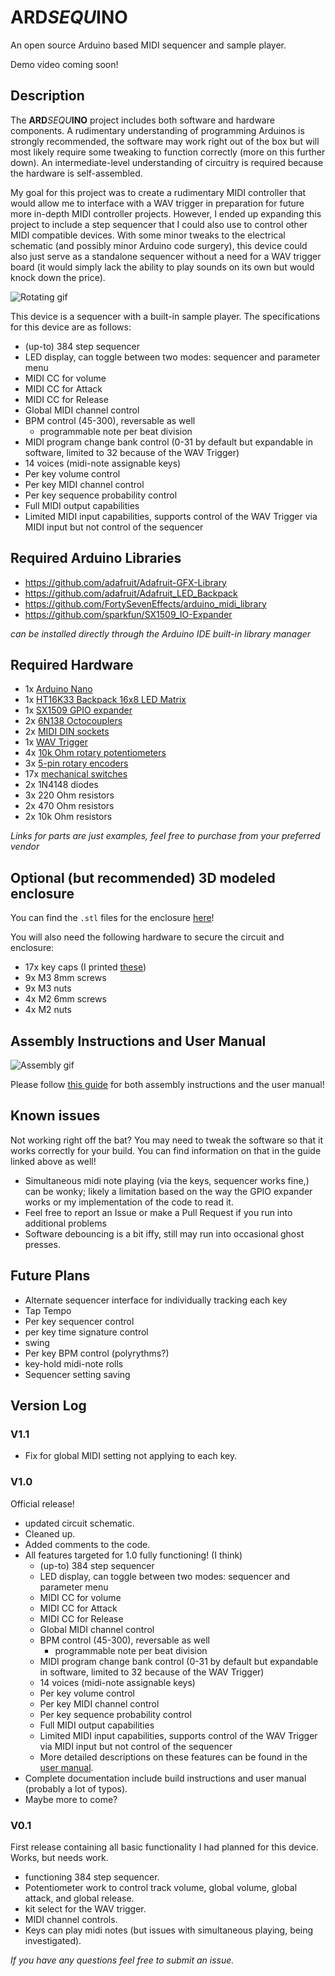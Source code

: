 # ARD*SEQU*INO

An open source Arduino based MIDI sequencer and sample player.

Demo video coming soon!

## Description

The **ARD***SEQU***INO** project includes both software and hardware components. A rudimentary understanding of programming Arduinos is strongly recommended, the software may work right out of the box but will most likely require some tweaking to function correctly (more on this further down). An intermediate-level understanding of circuitry is required because the hardware is self-assembled.

My goal for this project was to create a rudimentary MIDI controller that would allow me to interface with a WAV trigger in preparation for future more in-depth MIDI controller projects. However, I ended up expanding this project to include a step sequencer that I could also use to control other MIDI compatible devices. With some minor tweaks to the electrical schematic (and possibly minor Arduino code surgery), this device could also just serve as a standalone sequencer without a need for a WAV trigger board (it would simply lack the ability to play sounds on its own but would knock down the price).

![Rotating gif](assets/Gifs/rotate_flat.gif)

This device is a sequencer with a built-in sample player. The specifications for this device are as follows:
- (up-to) 384 step sequencer
- LED display, can toggle between two modes: sequencer and parameter menu
- MIDI CC for volume
- MIDI CC for Attack
- MIDI CC for Release
- Global MIDI channel control
- BPM control (45-300), reversable as well
  - programmable note per beat division
- MIDI program change bank control (0-31 by default but expandable in software, limited to 32 because of the WAV Trigger)
- 14 voices (midi-note assignable keys)
- Per key volume control
- Per key MIDI channel control
- Per key sequence probability control
- Full MIDI output capabilities
- Limited MIDI input capabilities, supports control of the WAV Trigger via MIDI input but not control of the sequencer

## Required Arduino Libraries

- https://github.com/adafruit/Adafruit-GFX-Library
- https://github.com/adafruit/Adafruit_LED_Backpack
- https://github.com/FortySevenEffects/arduino_midi_library
- https://github.com/sparkfun/SX1509_IO-Expander

*can be installed directly through the Arduino IDE built-in library manager*

## Required Hardware

- 1x [Arduino Nano](https://store.arduino.cc/products/arduino-nano/)
- 1x [HT16K33 Backpack 16x8 LED Matrix](https://www.adafruit.com/product/2044)
- 1x [SX1509 GPIO expander](https://www.sparkfun.com/products/13601)
- 2x [6N138 Octocouplers](https://www.amazon.com/gp/product/B09C8T7V6V)
- 2x [MIDI DIN sockets](https://www.amazon.com/gp/product/B01GBT9RC0)
- 1x [WAV Trigger](https://www.robertsonics.com/wav-trigger/)
- 4x [10k Ohm rotary potentiometers](https://www.amazon.com/gp/product/B00MCK7JMS)
- 3x [5-pin rotary encoders](https://www.amazon.com/gp/product/B07DM2YMT4)
- 17x [mechanical switches](https://www.amazon.com/gp/product/B0BXZXZX74)
- 2x 1N4148 diodes
- 3x 220 Ohm resistors
- 2x 470 Ohm resistors
- 2x 10k Ohm resistors

*Links for parts are just examples, feel free to purchase from your preferred vendor*

## Optional (but recommended) 3D modeled enclosure

You can find the `.stl` files for the enclosure [here](https://www.printables.com/model/1103677-ardsequino-enclosure)!

You will also need the following hardware to secure the circuit and enclosure:
- 17x key caps (I printed [these](https://www.printables.com/model/67474-flat-mx-keycap))
- 9x M3 8mm screws
- 9x M3 nuts
- 4x M2 6mm screws
- 4x M2 nuts

## Assembly Instructions and User Manual

![Assembly gif](assets/Gifs/ardsequino_explode.gif)

Please follow [this guide](./UserManual.md) for both assembly instructions and the user manual!

## Known issues

Not working right off the bat? You may need to tweak the software so that it works correctly for your build. You can find information on that in the guide linked above as well!

- Simultaneous midi note playing (via the keys, sequencer works fine,) can be wonky; likely a limitation based on the way the GPIO expander works or my implementation of the code to read it.
- Feel free to report an Issue or make a Pull Request if you run into additional problems
- Software debouncing is a bit iffy, still may run into occasional ghost presses.

## Future Plans

- Alternate sequencer interface for individually tracking each key
- Tap Tempo
- Per key sequencer control
- per key time signature control
- swing
- Per key BPM control (polyrythms?)
- key-hold midi-note rolls
- Sequencer setting saving

## Version Log

### V1.1

- Fix for global MIDI setting not applying to each key.

### V1.0

Official release!
- updated circuit schematic.
- Cleaned up.
- Added comments to the code.
- All features targeted for 1.0 fully functioning! (I think)
  - (up-to) 384 step sequencer
  - LED display, can toggle between two modes: sequencer and parameter menu
  - MIDI CC for volume
  - MIDI CC for Attack
  - MIDI CC for Release
  - Global MIDI channel control
  - BPM control (45-300), reversable as well
    - programmable note per beat division
  - MIDI program change bank control (0-31 by default but expandable in software, limited to 32 because of the WAV Trigger)
  - 14 voices (midi-note assignable keys)
  - Per key volume control
  - Per key MIDI channel control
  - Per key sequence probability control
  - Full MIDI output capabilities
  - Limited MIDI input capabilities, supports control of the WAV Trigger via MIDI input but not control of the sequencer
  - More detailed descriptions on these features can be found in the [user manual](./UserManual.md).
- Complete documentation include build instructions and user manual (probably a lot of typos).
- Maybe more to come?

### V0.1

First release containing all basic functionality I had planned for this device. Works, but needs work.
- functioning 384 step sequencer.
- Potentiometer work to control track volume, global volume, global attack, and global release.
- kit select for the WAV trigger.
- MIDI channel controls.
- Keys can play midi notes (but issues with simultaneous playing, being investigated).

*If you have any questions feel free to submit an issue.*